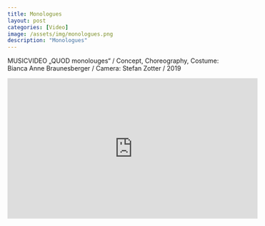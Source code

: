 ```yaml
---
title: Monologues
layout: post
categories: [Video]
image: /assets/img/monologues.png
description: "Monologues"
---
```


MUSICVIDEO „QUOD monolouges“ / Concept, Choreography, Costume: Bianca Anne Braunesberger / Camera: Stefan Zotter / 2019

<iframe width="560" height="315" src="https://www.youtube.com/embed/j8tQurRfj-Q" title="YouTube video player" frameborder="0" allow="accelerometer; autoplay; clipboard-write; encrypted-media; gyroscope; picture-in-picture" allowfullscreen></iframe>

